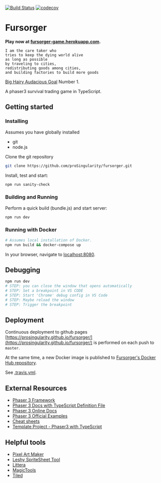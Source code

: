 [![Build Status](https://travis-ci.com/proSingularity/fursorger.svg?branch=master)](https://travis-ci.com/proSingularity/fursorger)
[![codecov](https://codecov.io/gh/proSingularity/fursorger/branch/master/graph/badge.svg)](https://codecov.io/gh/proSingularity/fursorger)

# Fursorger

**Play now at [fursorger-game.herokuapp.com](https://fursorger-game.herokuapp.com).**

```
I am the care taker who
tries to keep the dying world alive
as long as possible
by traveling to cities,
redistributing goods among cities,
and building factories to build more goods
```

[Big Hairy Audacious Goal](https://en.wikipedia.org/wiki/Big_Hairy_Audacious_Goal) Number 1.

A phaser3 survival trading game in TypeScript.

## Getting started

### Installing

Assumes you have globally installed

- git
- node.js

Clone the git repository

```bash
git clone https://github.com/proSingularity/fursorger.git
```

Install, test and start:

```bash
npm run sanity-check
```

### Building and Running

Perform a quick build (bundle.js) and start server:

```bash
npm run dev
```

### Running with Docker

```bash
# Assumes local installation of Docker.
npm run build && docker-compose up
```

In your browser, navigate to [localhost:8080](http://localhost:8080).

## Debugging

```bash
npm run dev
# STEP: you can close the window that opens automatically
# STEP: Set a breakpoint in VS CODE
# STEP: Start 'Chrome' debug config in VS Code
# STEP: Maybe reload the window
# STEP: Trigger the breakpoint
```

## Deployment

Continuous deployment to github pages [https://prosingularity.github.io/fursorger/](https://prosingularity.github.io/fursorger/) is performed on each push to `master`.

At the same time, a new Docker image is published to [Fursorger's Docker Hub repository](https://cloud.docker.com/u/nonbiri/repository/docker/nonbiri/fursorger).

See [.travis.yml](.travis.yml).

## External Resources

- [Phaser 3 Framework](https://github.com/photonstorm/phaser)
- [Phaser 3 Docs with TypeScript Definition File](https://github.com/photonstorm/phaser3-docs)
- [Phaser 3 Online Docs](https://photonstorm.github.io/phaser3-docs/index.html)
- [Phaser 3 Official Examples](https://github.com/photonstorm/phaser3-examples)
- [Cheat sheets](https://github.com/digitsensitive/phaser3-typescript/blob/master/cheatsheets)
- [Template Project - Phaser3 with TypeScript](https://github.com/digitsensitive/phaser3-typescript)

## Helpful tools

- [Pixel Art Maker](http://pixelartmaker.com/)
- [Leshy SpriteSheet Tool](https://www.leshylabs.com/apps/sstool)
- [Littera](http://kvazars.com/littera)
- [MagicTools](https://github.com/ellisonleao/magictools)
- [Tiled](https://www.mapeditor.org)
